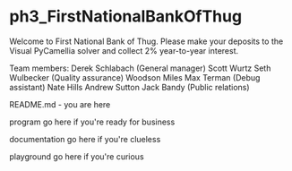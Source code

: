 # ph3_FirstNationalBankOfThug
Welcome to First National Bank of Thug. Please make your deposits to the Visual PyCamellia solver and collect 2% year-to-year interest.

Team members:
Derek Schlabach (General manager)
Scott Wurtz
Seth Wulbecker (Quality assurance)
Woodson Miles
Max Terman (Debug assistant)
Nate Hills
Andrew Sutton
Jack Bandy (Public relations)


README.md - you are here

program		      go here if you're ready for business

documentation	  go here if you're clueless

playground	    go here if you're curious

